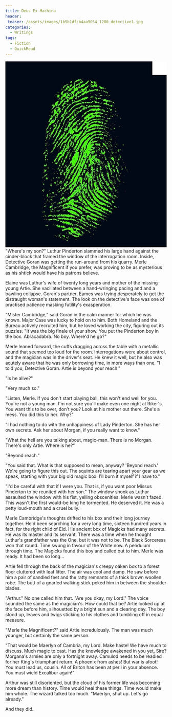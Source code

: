 ```yaml
---
title: Deus Ex Machina
header:
 teaser: /assets/images/1b5b1dfcb4aa9054_1280_detective1.jpg
categories:
  - Writings
tags:
  - Fiction
  - QuickRead
---
```

<img src="/assets/images/1b5b1dfcb4aa9054_1280_detective1.jpg">"Where's my son?" Luthur Pinderton slammed  his large hand against the cinder-block that framed the window of the interrogation room. Inside, Detective Goran was getting the run-around from his quarry. Merle Cambridge, the Magnificent if you prefer, was proving to be as mysterious as his shtick would have his patrons believe.

Elaine was Luthur's wife of twenty long years and mother of the missing young Artie. She vacillated between a hand-wringing pacing and and a bawling collapse. Goran's partner, Eames was trying desperately to get the distraught woman's statement. The look on the detective's face was one of practised patience masking futility's exasperation.

"Mister Cambridge," said Goran in the calm manner for which he was known. Major Case was lucky to hold on to him. Both Homeland and the Bureau actively recruited him, but he loved working the city, figuring out its puzzles. "It was the big finale of your show. You put the Pinderton boy in the box. Abracadabra. No boy. Where'd he go?"

Merle leaned forward, the cuffs dragging across the table with a metallic sound that seemed too loud for the room. Interrogations were about control, and the magician was in the driver's seat. He knew it well, but he also was acutely aware that he was only borrowing time, in more ways than one. "I told you, Detective Goran. Artie is beyond your reach."

"Is he alive?"

"Very much so."

"Listen, Merle. If you don't start playing ball, this won't end well for you. You're not a young man. I'm not sure you'll make even one night at Riker's. You want this to be over, don't you? Look at his mother out there. She's a mess. You did this to her. Why?"

"I had nothing to do with the unhappiness of Lady Pinderton. She has her own secrets. Ask her about Morgan, if you really want to know."

"What the hell are you talking about, magic-man. There is no Morgan. There's only Artie. Where is he?"

"Beyond reach."

"You said that. What is that supposed to mean, anyway? 'Beyond reach.'  We're going to figure this out. The squints are tearing apart your gear as we speak, starting with your big old magic box. I'll burn it myself if I have to."

"I'd be careful with that if I were you. That is, if you want poor Missus Pinderton to be reunited with her son." The window shook as Luthur assaulted the window with his fist, yelling obscenities. Merle wasn't fazed. This wasn't the first would-be king he tormented.  He deserved it. He was a petty loud-mouth and a cruel bully.

Merle Cambridge's thoughts drifted to his box and their long journey together. He'd been searching for a very long time, sixteen hundred years in fact, for the right child of Eld. His ancient box of Magicks had many secrets. He was its master and its servant. There was a time when he thought Luthur's grandfather was the One, but it was not to be. The Black Sorceress won that round. Time swung in favour of the White now. A pendulum through time. The Magicks found this boy and called out to him. Merle was ready. It had been so long...

Artie fell through the back of the magician's creepy oaken box to a forest floor cluttered with leaf litter. The air was cool and damp. He saw before him a pair of sandled feet and the ratty remnants of a thick brown woollen robe. The butt of a gnarled walking stick poked him in between the shoulder blades.

"Arthur." No one called him that. "Are you okay, my Lord." The voice sounded the same as the magician's. How could that be? Artie looked up at the face before him, silhouetted by a bright sun and a clearing day. The boy stood up, leaves and twigs sticking to his clothes and tumbling off in equal measure.

"Merle the Magnificent?" said Artie incredulously. The man was much younger, but certainly the same person.

"That would be Maerlyn of Cambria, my Lord. Make haste! We have much to discuss. Much magic to cast. Has the knowledge awakened in you yet, Sire? Morgana's armies are only a fortnight away. Camulod needs to be readied for her King's triumphant return. A phoenix from ashes! But war is afoot! You must lead us, cousin. All of Briton has been at peril in your absence. You must wield Excalibur again!"

Arthur was still disoriented, but the cloud of his former life was becoming more dream than history. Time would heal these things. Time would make him whole. The wizard talked too much. "Maerlyn, shut up. Let's go already."

And they did.